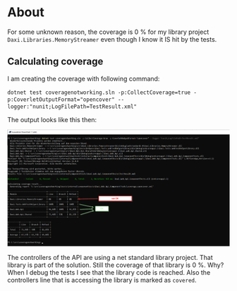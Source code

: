 # About

For some unknown reason, the coverage is 0 % for my library project `Daxi.Libraries.MemoryStreamer` even though I know it IS hit by the tests.

## Calculating coverage

I am creating the coverage with following command:
```
dotnet test coveragenotworking.sln -p:CollectCoverage=true -p:CoverletOutputFormat="opencover" --logger:"nunit;LogFilePath=TestResult.xml"
```

The output looks like this then:

![screenshot of console](./output.png)

The controllers of the API are using a net standard library project. That library is part of the solution. Still the coverage of that library is 0 %. Why? When I debug the tests I see that the library code is reached. Also the controllers line that is accessing the library is marked as `covered`.